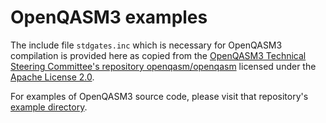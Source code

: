 # OpenQASM3 examples

The include file `stdgates.inc` which is necessary for OpenQASM3 compilation is provided here as copied from the [OpenQASM3 Technical Steering Committee's repository openqasm/openqasm](https://github.com/openqasm/openqasm) licensed under the [Apache License 2.0](https://www.apache.org/licenses/LICENSE-2.0).

For examples of OpenQASM3 source code, please visit that repository's [example directory](https://github.com/openqasm/openqasm/tree/main/examples).
